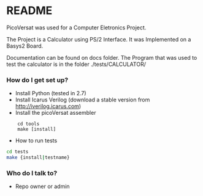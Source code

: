 # README #

PicoVersat was used for a Computer Eletronics Project.

The Project is a Calculator using PS/2 Interface. It was Implemented on a Basys2 Board.

Documentation can be found on docs folder.
The Program that was used to test the calculator is in the folder ./tests/CALCULATOR/

### How do I get set up? ###

* Install Python (tested in 2.7)
* Install Icarus Verilog (download a stable version from http://iverilog.icarus.com)
* Install the picoVersat assembler 

```
    cd tools
    make [install]
```

* How to run tests

``` bash
cd tests
make {install|testname}
```
### Who do I talk to? ###

* Repo owner or admin
